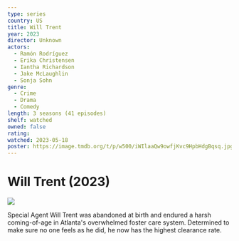```yaml
---
type: series
country: US
title: Will Trent
year: 2023
director: Unknown
actors:
  - Ramón Rodríguez
  - Erika Christensen
  - Iantha Richardson
  - Jake McLaughlin
  - Sonja Sohn
genre:
  - Crime
  - Drama
  - Comedy
length: 3 seasons (41 episodes)
shelf: watched
owned: false
rating:
watched: 2023-05-18
poster: https://image.tmdb.org/t/p/w500/iWIlaaQw9owfjKvc9HpbHdgBqsq.jpg
---
```


# Will Trent (2023)

![](https://image.tmdb.org/t/p/w500/iWIlaaQw9owfjKvc9HpbHdgBqsq.jpg)

Special Agent Will Trent was abandoned at birth and endured a harsh coming-of-age in Atlanta's overwhelmed foster care system. Determined to make sure no one feels as he did, he now has the highest clearance rate.